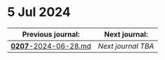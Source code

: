 # 5 Jul 2024

| Previous journal: | Next journal: |
|-|-|
| [**0207**-2024-06-28.md](./0207-2024-06-28.md) | *Next journal TBA* |
